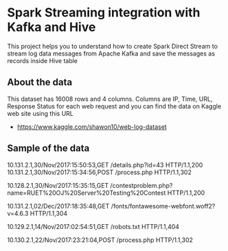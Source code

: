 # Spark Streaming integration with Kafka and Hive
This project helps you to understand how to create Spark Direct Stream to stream log data messages 
from Apache Kafka and save the messages as records inside Hive table  

## About the data

This dataset has 16008 rows and 4 columns. Columns are IP, Time, URL, Response Status for each web request
and you can find the data on Kaggle web site using this URL 

* https://www.kaggle.com/shawon10/web-log-dataset
 
## Sample of the data

10.131.2.1,30/Nov/2017:15:50:53,GET /details.php?id=43 HTTP/1.1,200
10.131.2.1,30/Nov/2017:15:34:56,POST /process.php HTTP/1.1,302

10.128.2.1,30/Nov/2017:15:35:15,GET /contestproblem.php?name=RUET%20OJ%20Server%20Testing%20Contest HTTP/1.1,200

10.131.2.1,02/Dec/2017:18:35:48,GET /fonts/fontawesome-webfont.woff2?v=4.6.3 HTTP/1.1,304

10.129.2.1,14/Nov/2017:02:54:51,GET /robots.txt HTTP/1.1,404

10.130.2.1,22/Nov/2017:23:21:04,POST /process.php HTTP/1.1,302

